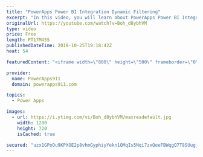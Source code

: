 ```yaml
---
title: "PowerApps Power BI Integration Dynamic Filtering"
excerpt: "In this video, you will learn about PowerApps Power BI Integration Dynamic filitering. You know that cool concept where you can use the Power BI Tile in PowerApps to show a Power BI report and filter the data based on what you are seeing in PowerApps. Pretty cool.   Link to Power BI Documentation https://docs.microsoft.com/en-us/power-bi/service-url-filters"
originalUrl: https://youtube.com/watch?v=Boh_d8ybhVM
type: video
price: Free
length: PT17M45S
publishedDateTime: 2019-10-25T19:18:42Z
heat: 54

featuredContent: "<iframe width=\"800\" height=\"500\" frameborder=\"0\" src=\"https://www.youtube.com/embed/Boh_d8ybhVM\" allow=\"accelerometer; autoplay; encrypted-media; gyroscope; picture-in-picture\" allowfullscreen></iframe>"

provider:
  name: PowerApps911
  domain: powerapps911.com

topics:
  - Power Apps

images:
  - url: https://i.ytimg.com/vi/Boh_d8ybhVM/maxresdefault.jpg
    width: 1280
    height: 720
    isCached: true

secured: "uzx1GPoOu9KPXOE2p8vhmGyphiyYekn1QMqIs5Nqi7zxQeeFBWqgQ7T8SUugjlS95mBQRHu7rZiuydllPwEwyEzA5wsaX0z8tMvSvJFaOdlg9YpJuZ/3cd88lViYgJ6gXZGFFjGDW4iNPas+askjfglPTR5hnksjIDDhDqi4lS+7XrxGzGemwSuVRgIDkyFGd6tDeDMPuYcZAd7ZKQzXpv+gS1FHg4EVw3fGtGqqcD3ULZNoZ3Hc65ArrsKP9IAwjYuAPCuQqdHM06O7amEYW2LDXdHR8FBt2JhzrEdJrjwODbMH8DYZhEb5V8qtHeKpArGEwe60qDQJG2pYbSmUR/JLV6iHVNzsTbiQgHv6ro7z+6ofkuNMhibWiDuZAj1WpwAegWI6MMrmXNiHTactjA==;yNM79a/GDGq/UWOICcTlJA=="
---
```


